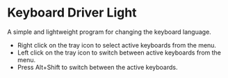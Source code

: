 # Keyboard Driver Light

A simple and lightweight program for changing the keyboard language.

- Right click on the tray icon to select active keyboards from the menu.
- Left click on the tray icon to switch between active keyboards from the menu.
- Press Alt+Shift to switch between the active keyboards.
